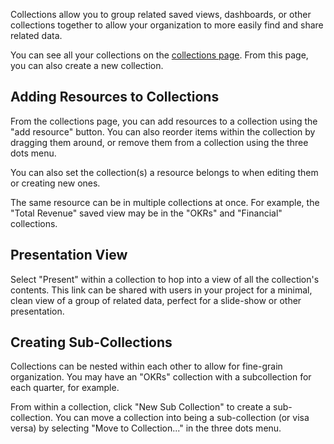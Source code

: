 Collections allow you to group related saved views, dashboards, or other collections
together to allow your organization to more easily find and share related data.

You can see all your collections on the [collections page](https://glean.io/app/p/collections).
From this page, you can also create a new collection.

## Adding Resources to Collections
From the collections page, you can add resources to a collection using the
"add resource" button. You can also reorder items within the collection by
dragging them around, or remove them from a collection using the three dots
menu.

You can also set the collection(s) a resource belongs to when editing them
or creating new ones.

The same resource can be in multiple collections at once. For example, the
"Total Revenue" saved view may be in the "OKRs" and "Financial" collections.

## Presentation View
Select "Present" within a collection to hop into a view of all the collection's
contents. This link can be shared with users in your project for a minimal,
clean view of a group of related data, perfect for a slide-show or other
presentation.

## Creating Sub-Collections
Collections can be nested within each other to allow for fine-grain organization.
You may have an "OKRs" collection with a subcollection for each quarter, for
example.

From within a collection, click "New Sub Collection" to create a sub-collection.
You can move a collection into being a sub-collection (or visa versa) by selecting
"Move to Collection..." in the three dots menu.
